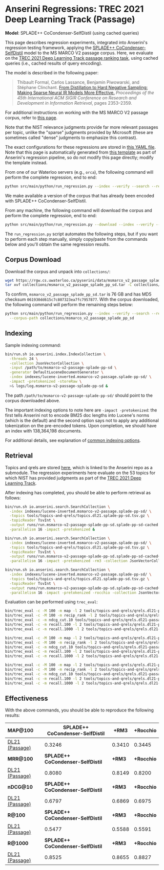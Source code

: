 # Anserini Regressions: TREC 2021 Deep Learning Track (Passage)

**Model**: SPLADE++ CoCondenser-SelfDistil (using cached queries)

This page describes regression experiments, integrated into Anserini's regression testing framework, applying the [SPLADE++ CoCondenser-SelfDistil](https://huggingface.co/naver/splade-cocondenser-selfdistil) model to the MS MARCO V2 passage corpus.
Here, we evaluate on the [TREC 2021 Deep Learning Track passage ranking task](https://trec.nist.gov/data/deep2021.html), using cached queries (i.e., cached results of query encoding).

The model is described in the following paper:

> Thibault Formal, Carlos Lassance, Benjamin Piwowarski, and Stéphane Clinchant. [From Distillation to Hard Negative Sampling: Making Sparse Neural IR Models More Effective.](https://dl.acm.org/doi/10.1145/3477495.3531857) _Proceedings of the 45th International ACM SIGIR Conference on Research and Development in Information Retrieval_, pages 2353–2359.

For additional instructions on working with the MS MARCO V2 passage corpus, refer to [this page](../../docs/experiments-msmarco-v2.md).

Note that the NIST relevance judgments provide far more relevant passages per topic, unlike the "sparse" judgments provided by Microsoft (these are sometimes called "dense" judgments to emphasize this contrast).

The exact configurations for these regressions are stored in [this YAML file](../../src/main/resources/regression/dl21-passage.splade-pp-sd.cached.yaml).
Note that this page is automatically generated from [this template](../../src/main/resources/docgen/templates/dl21-passage.splade-pp-sd.cached.template) as part of Anserini's regression pipeline, so do not modify this page directly; modify the template instead.

From one of our Waterloo servers (e.g., `orca`), the following command will perform the complete regression, end to end:

```bash
python src/main/python/run_regression.py --index --verify --search --regression dl21-passage.splade-pp-sd.cached
```

We make available a version of the corpus that has already been encoded with SPLADE++ CoCondenser-SelfDistil.

From any machine, the following command will download the corpus and perform the complete regression, end to end:

```bash
python src/main/python/run_regression.py --download --index --verify --search --regression dl21-passage.splade-pp-sd.cached
```

The `run_regression.py` script automates the following steps, but if you want to perform each step manually, simply copy/paste from the commands below and you'll obtain the same regression results.

## Corpus Download

Download the corpus and unpack into `collections/`:

```bash
wget https://rgw.cs.uwaterloo.ca/pyserini/data/msmarco_v2_passage_splade_pp_sd.tar -P collections/
tar xvf collections/msmarco_v2_passage_splade_pp_sd.tar -C collections/
```

To confirm, `msmarco_v2_passage_splade_pp_sd.tar` is 76 GB and has MD5 checksum `061930dd615c7c807323ea7fc7957877`.
With the corpus downloaded, the following command will perform the remaining steps below:

```bash
python src/main/python/run_regression.py --index --verify --search --regression dl21-passage.splade-pp-sd.cached \
  --corpus-path collections/msmarco_v2_passage_splade_pp_sd
```

## Indexing

Sample indexing command:

```bash
bin/run.sh io.anserini.index.IndexCollection \
  -threads 24 \
  -collection JsonVectorCollection \
  -input /path/to/msmarco-v2-passage-splade-pp-sd \
  -generator DefaultLuceneDocumentGenerator \
  -index indexes/lucene-inverted.msmarco-v2-passage.splade-pp-sd/ \
  -impact -pretokenized -storeRaw \
  >& logs/log.msmarco-v2-passage-splade-pp-sd &
```

The path `/path/to/msmarco-v2-passage-splade-pp-sd/` should point to the corpus downloaded above.

The important indexing options to note here are `-impact -pretokenized`: the first tells Anserini not to encode BM25 doc lengths into Lucene's norms (which is the default) and the second option says not to apply any additional tokenization on the pre-encoded tokens.
Upon completion, we should have an index with 138,364,198 documents.

For additional details, see explanation of [common indexing options](../../docs/common-indexing-options.md).

## Retrieval

Topics and qrels are stored [here](https://github.com/castorini/anserini-tools/tree/master/topics-and-qrels), which is linked to the Anserini repo as a submodule.
The regression experiments here evaluate on the 53 topics for which NIST has provided judgments as part of the [TREC 2021 Deep Learning Track](https://trec.nist.gov/data/deep2021.html).

After indexing has completed, you should be able to perform retrieval as follows:

```bash
bin/run.sh io.anserini.search.SearchCollection \
  -index indexes/lucene-inverted.msmarco-v2-passage.splade-pp-sd/ \
  -topics tools/topics-and-qrels/topics.dl21.splade-pp-sd.tsv.gz \
  -topicReader TsvInt \
  -output runs/run.msmarco-v2-passage-splade-pp-sd.splade-pp-sd-cached.topics.dl21.splade-pp-sd.txt \
  -parallelism 16 -impact -pretokenized &

bin/run.sh io.anserini.search.SearchCollection \
  -index indexes/lucene-inverted.msmarco-v2-passage.splade-pp-sd/ \
  -topics tools/topics-and-qrels/topics.dl21.splade-pp-sd.tsv.gz \
  -topicReader TsvInt \
  -output runs/run.msmarco-v2-passage-splade-pp-sd.splade-pp-sd-cached+rm3.topics.dl21.splade-pp-sd.txt \
  -parallelism 16 -impact -pretokenized -rm3 -collection JsonVectorCollection &

bin/run.sh io.anserini.search.SearchCollection \
  -index indexes/lucene-inverted.msmarco-v2-passage.splade-pp-sd/ \
  -topics tools/topics-and-qrels/topics.dl21.splade-pp-sd.tsv.gz \
  -topicReader TsvInt \
  -output runs/run.msmarco-v2-passage-splade-pp-sd.splade-pp-sd-cached+rocchio.topics.dl21.splade-pp-sd.txt \
  -parallelism 16 -impact -pretokenized -rocchio -collection JsonVectorCollection &
```

Evaluation can be performed using `trec_eval`:

```bash
bin/trec_eval -c -M 100 -m map -l 2 tools/topics-and-qrels/qrels.dl21-passage.txt runs/run.msmarco-v2-passage-splade-pp-sd.splade-pp-sd-cached.topics.dl21.splade-pp-sd.txt
bin/trec_eval -c -M 100 -m recip_rank -l 2 tools/topics-and-qrels/qrels.dl21-passage.txt runs/run.msmarco-v2-passage-splade-pp-sd.splade-pp-sd-cached.topics.dl21.splade-pp-sd.txt
bin/trec_eval -c -m ndcg_cut.10 tools/topics-and-qrels/qrels.dl21-passage.txt runs/run.msmarco-v2-passage-splade-pp-sd.splade-pp-sd-cached.topics.dl21.splade-pp-sd.txt
bin/trec_eval -c -m recall.100 -l 2 tools/topics-and-qrels/qrels.dl21-passage.txt runs/run.msmarco-v2-passage-splade-pp-sd.splade-pp-sd-cached.topics.dl21.splade-pp-sd.txt
bin/trec_eval -c -m recall.1000 -l 2 tools/topics-and-qrels/qrels.dl21-passage.txt runs/run.msmarco-v2-passage-splade-pp-sd.splade-pp-sd-cached.topics.dl21.splade-pp-sd.txt

bin/trec_eval -c -M 100 -m map -l 2 tools/topics-and-qrels/qrels.dl21-passage.txt runs/run.msmarco-v2-passage-splade-pp-sd.splade-pp-sd-cached+rm3.topics.dl21.splade-pp-sd.txt
bin/trec_eval -c -M 100 -m recip_rank -l 2 tools/topics-and-qrels/qrels.dl21-passage.txt runs/run.msmarco-v2-passage-splade-pp-sd.splade-pp-sd-cached+rm3.topics.dl21.splade-pp-sd.txt
bin/trec_eval -c -m ndcg_cut.10 tools/topics-and-qrels/qrels.dl21-passage.txt runs/run.msmarco-v2-passage-splade-pp-sd.splade-pp-sd-cached+rm3.topics.dl21.splade-pp-sd.txt
bin/trec_eval -c -m recall.100 -l 2 tools/topics-and-qrels/qrels.dl21-passage.txt runs/run.msmarco-v2-passage-splade-pp-sd.splade-pp-sd-cached+rm3.topics.dl21.splade-pp-sd.txt
bin/trec_eval -c -m recall.1000 -l 2 tools/topics-and-qrels/qrels.dl21-passage.txt runs/run.msmarco-v2-passage-splade-pp-sd.splade-pp-sd-cached+rm3.topics.dl21.splade-pp-sd.txt

bin/trec_eval -c -M 100 -m map -l 2 tools/topics-and-qrels/qrels.dl21-passage.txt runs/run.msmarco-v2-passage-splade-pp-sd.splade-pp-sd-cached+rocchio.topics.dl21.splade-pp-sd.txt
bin/trec_eval -c -M 100 -m recip_rank -l 2 tools/topics-and-qrels/qrels.dl21-passage.txt runs/run.msmarco-v2-passage-splade-pp-sd.splade-pp-sd-cached+rocchio.topics.dl21.splade-pp-sd.txt
bin/trec_eval -c -m ndcg_cut.10 tools/topics-and-qrels/qrels.dl21-passage.txt runs/run.msmarco-v2-passage-splade-pp-sd.splade-pp-sd-cached+rocchio.topics.dl21.splade-pp-sd.txt
bin/trec_eval -c -m recall.100 -l 2 tools/topics-and-qrels/qrels.dl21-passage.txt runs/run.msmarco-v2-passage-splade-pp-sd.splade-pp-sd-cached+rocchio.topics.dl21.splade-pp-sd.txt
bin/trec_eval -c -m recall.1000 -l 2 tools/topics-and-qrels/qrels.dl21-passage.txt runs/run.msmarco-v2-passage-splade-pp-sd.splade-pp-sd-cached+rocchio.topics.dl21.splade-pp-sd.txt
```

## Effectiveness

With the above commands, you should be able to reproduce the following results:

| **MAP@100**                                                                                                  | **SPLADE++ CoCondenser-SelfDistil**| **+RM3**  | **+Rocchio**|
|:-------------------------------------------------------------------------------------------------------------|------------------------------------|-----------|-------------|
| [DL21 (Passage)](https://microsoft.github.io/msmarco/TREC-Deep-Learning)                                     | 0.3246                             | 0.3410    | 0.3445      |
| **MRR@100**                                                                                                  | **SPLADE++ CoCondenser-SelfDistil**| **+RM3**  | **+Rocchio**|
| [DL21 (Passage)](https://microsoft.github.io/msmarco/TREC-Deep-Learning)                                     | 0.8080                             | 0.8149    | 0.8200      |
| **nDCG@10**                                                                                                  | **SPLADE++ CoCondenser-SelfDistil**| **+RM3**  | **+Rocchio**|
| [DL21 (Passage)](https://microsoft.github.io/msmarco/TREC-Deep-Learning)                                     | 0.6797                             | 0.6869    | 0.6975      |
| **R@100**                                                                                                    | **SPLADE++ CoCondenser-SelfDistil**| **+RM3**  | **+Rocchio**|
| [DL21 (Passage)](https://microsoft.github.io/msmarco/TREC-Deep-Learning)                                     | 0.5477                             | 0.5588    | 0.5591      |
| **R@1000**                                                                                                   | **SPLADE++ CoCondenser-SelfDistil**| **+RM3**  | **+Rocchio**|
| [DL21 (Passage)](https://microsoft.github.io/msmarco/TREC-Deep-Learning)                                     | 0.8525                             | 0.8655    | 0.8827      |
